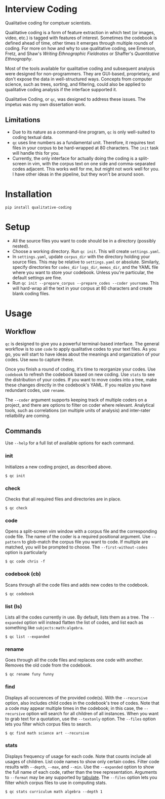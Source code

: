 # Interview Coding

Qualitative coding for comptuer scientists. 

Qualitative coding is a form of feature extraction in which text (or images,
video, etc.) is tagged with features of interest. Sometimes the codebook is
defined ahead of time, other times it emerges through multiple rounds of coding.
For more on how and why to use qualitative coding, see Emerson, Fretz, and
Shaw's *Writing Ethnographic Fieldnotes* or Shaffer's *Quantitative
Ethnography*.

Most of the tools available for qualitative coding and subsequent analysis were
designed for non-programmers. They are GUI-based, proprietary, and don't expose 
the data in well-structured ways. Concepts from computer science, such as trees,
sorting, and filtering, could also be applied to qualitative coding analysis if
the interface supported it. 

Qualitative Coding, or `qc`, was designed to address these issues. The impetus
was my own dissertation work. 

## Limitations

- Due to its nature as a command-line program, `qc` is only well-suited to coding textual data. 
- `qc` uses line numbers as a fundamental unit. Therefore, it requires text files in your corpus to be 
  hard-wrapped at 80 characters. The `init` task will handle this for you. 
- Currently, the only interface for actually doing the coding is a split-screen
  in vim, with the corpus text on one side and comma-separated codes adjacent. This works well 
  for me, but might not work well for you. I have other ideas in the pipeline,
  but they won't be around soon.

# Installation

    pip install qualitative-coding

# Setup 

- All the source files you want to code should be in a directory (possibly
  nested). 
- Choose a working directory. Run `qc init`. This will create `settings.yaml`.
- In `settings.yaml`, update `corpus_dir` with the directory holding your source
  files. This may be relative to `settings.yaml` or absolute. Similarly, specify
  directories for `codes_dir` `logs_dir`, `memos_dir`, and the YAML file where you want
  to store your codebook. Unless you're particular, the default settings are fine. 
- Run `qc init --prepare_corpus --prepare_codes --coder yourname`. This will
  hard-wrap all the text in your corpus at 80 characters and create blank coding
  files. 

# Usage

## Workflow

`qc` is designed to give you a powerful terminal-based interface. The general
workflow is to use `code` to apply qualitative codes to your text files. As you
go, you will start to have ideas about the meanings and organization of your
codes. Use `memo` to capture these. 

Once you finish a round of coding, it's time to reorganize your codes. Use
`codebook` to refresh the codebook based on new coding. Use `stats` to see the
distribution of your codes. If you want to move codes into a tree, make these
changes directly in the codebook's YAML. If you realize you have redundant
codes, use `rename`. 

The `--coder` argument supports keeping track of multiple coders on a project,
and there are options to filter on coder where relevant. Analytical tools, such
as correlations (on multiple units of analysis) and inter-rater reliatbility are
coming. 

## Commands

Use `--help` for a full list of available options for each command.

### init
Initializes a new coding project, as described above.

    $ qc init

### check
Checks that all required files and directories are in place. 

    $ qc check

### code
Opens a split-screen vim window with a corpus file and the corresponding code
file. The name of the coder is a required positional argument. 
Use `--pattern` to glob-match the corpus file you want to code. If
multiple are matched, you will be prompted to choose. The `--first-without-codes` option is
particularly 

    $ qc code chris -f

### codebook (cb)
Scans through all the code files and adds new codes to the codebook. 

    $ qc codebook

### list (ls)
Lists all the codes currently in use. By default, lists them as a tree. The `--expanded` option 
will instead flatten the list of codes, and list each as something like `subjects:math:algebra`.

    $ qc list --expanded

### rename
Goes through all the code files and replaces one code with another. Removes the old code from the codebook.

    $ qc rename funy funny

### find
Displays all occurences of the provided code(s). With the `--recursive` option, also includes child
codes in the codebook's tree of codes. Note that a code may appear multiple times in the codebook; in this case, 
the `--recursive` option will search for all children of all instances. When you want to grab text for a quotation,
use the `--textonly` option. The `--files` option lets you filter which corpus files to search.

    $ qc find math science art --recursive

### stats
Displays frequency of usage for each code. Note that counts include all usages of children.
List code names to show only certain codes. Filter code results with 
`--depth`, `--max`, and `--min`. Use the `--expanded` option to show the full name of each code, rather than the 
tree representation. Arguments to `--format` may be any supported by [tabulate](https://bitbucket.org/astanin/python-tabulate).
The `--files` option lets you filter which corpus files to use in computing stats.

    $ qc stats curriculum math algebra --depth 1
